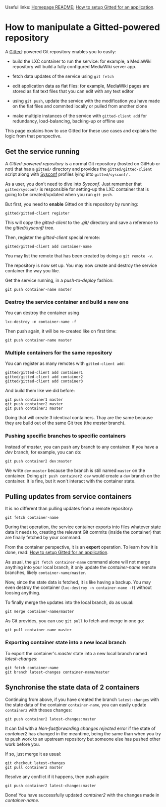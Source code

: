 Useful links:
[Homepage README](../README.md);
[How to setup Gitted for an application](howto-create-new.md).

# How to manipulate a Gitted-powered repository

A [Gitted](https://github.com/geonef/sysconf.gitted)-powered Git
repository enables you to easily:

* build the LXC container to run the service: for example, a MediaWiki
  repository will build a fully configured MediaWiki server app.
  
* fetch data updates of the service using ```git fetch```

* edit application data as flat files: for example, MediaWiki pages
  are stored as flat text files that you can edit with any text editor

* using ```git push```, update the service with the modification you
  have made on the flat files and commited locally or pulled from
  another clone

* make multiple instances of the service with ```gitted-client add```
  for redundancy, load-balancing, backing-up or offline use

This page explains how to use Gitted for these use cases and explains
the logic from that perspective.



## Get the service running

A *Gitted-powered repository* is a normal Git repository (hosted on
GitHub or not) that has a ```gitted/``` directory and provides the
```gitted/gitted-client``` script along with
[Sysconf](https://github.com/geonef/sysconf.base) profiles lying into
```gitted/sysconf/``` .

As a user, you don't need to dive into *Sysconf*. Just remember that
```gitted/sysconf/``` is responsible for setting-up the LXC container
that is going to be created/updated when you run ```git push```.

But first, you need to **enable** Gitted on this repository by
running:
```
gitted/gitted-client register
```

This will copy the *gitted-client* to the *.git/* directory and
save a reference to the *gitted/sysconf/* tree.

Then, register the *gitted-client* special remote:
```
gitted/gitted-client add container-name
```

You may list the remote that has been created by doing a ```git remote
-v```.

The repository is now set up. You may now create and destroy the
service container the way you like.

Get the service running, in a *push-to-deploy* fashion:
```
git push container-name master
```

### Destroy the service container and build a new one

You can destroy the container using
```
lxc-destroy -n container-name -f
```

Then push again, it will be re-created like on first time:
```
git push container-name master
```

### Multiple containers for the same repository

You can register as many remotes with ```gitted-client add```:
```
gitted/gitted-client add container1
gitted/gitted-client add container2
gitted/gitted-client add container3
```

And build them like we did before:
```
git push container1 master
git push container2 master
git push container3 master
```

Doing that will create 3 identical containers. Thay are the same
because they are build out of the same Git tree (the *master*
branch).

### Pushing specific branches to specific containers

Instead of *master*, you can push any branch to any container. If you
have a *dev* branch, for example, you can do:
```
git push container2 dev:master
```

We write ```dev:master``` because the branch is still named
```master``` on the container. Doing ```git push container2 dev```
would create a ```dev``` branch on the container. It is fine, but it
won't interact with the container state.


## Pulling updates from service containers

It is no different than pulling updates from a remote repository:
```
git fetch container-name
```

During that operation, the service container exports into files
whatever state data it needs to, creating the relevant Git commits
(inside the container) that are finally fetched by your command.

From the container perspective, it is an **export** operation. To
learn how it is done, read:
[How to setup Gitted for an application](doc/howto-create-new.md).

As usual, the ```git fetch container-name``` command alone will not
merge anything into your local branch, it only update the
*container-name* remote branches, likely ```container-name/master```.

Now, since the state data is fetched, it is like having a backup. You
may even destroy the container (```lxc-destroy -n container-name
-f```) without loosing anything.

To finally merge the updates into the local branch, do as usual:
```
git merge container-name/master
```

As Git provides, you can use ```git pull``` to fetch and merge in one
go:
```
git pull container-name master
```

### Exporting container state into a new local branch

To export the container's *master* state into a new local branch named *latest-changes*:
```
git fetch container-name
git branch latest-changes container-name/master
```


## Synchronise the state data of 2 containers

Continuing from above, if you have created the branch
```latest-changes``` with the state data of the container
```container-name```, you can easily update ```container2``` with
theses changes:
```
git push container2 latest-changes:master
```

It can fail with a *Non-fastforwarding changes rejected* error if the
state of *container2* has changed in the meantime, being the same than
when you try to push work to an upstream repository but someone else
has pushed other work before you.

If so, just merge it as usual:
```
git checkout latest-changes
git pull container2 master
```

Resolve any conflict if it happens, then push again:
```
git push container2 latest-changes:master
```

Done! You have successfully updated *container2* with the changes made
in *container-name*.
